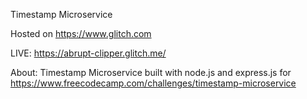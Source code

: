 Timestamp Microservice

Hosted on https://www.glitch.com

LIVE:
https://abrupt-clipper.glitch.me/

About:
Timestamp Microservice built with node.js and express.js for
https://www.freecodecamp.com/challenges/timestamp-microservice
